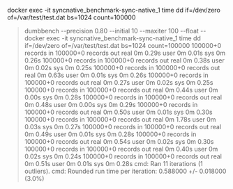 docker exec -it syncnative_benchmark-sync-native_1 time dd if=/dev/zero of=/var/test/test.dat bs=1024 count=100000

> dumbbench --precision 0.80 --initial 10 --maxiter 100 --float -- docker exec -it syncnative_benchmark-sync-native_1 time dd if=/dev/zero of=/var/test/test.dat bs=1024 count=100000
100000+0 records in
100000+0 records out
real	0m 0.29s
user	0m 0.01s
sys	0m 0.26s
100000+0 records in
100000+0 records out
real	0m 0.38s
user	0m 0.02s
sys	0m 0.25s
100000+0 records in
100000+0 records out
real	0m 0.63s
user	0m 0.01s
sys	0m 0.26s
100000+0 records in
100000+0 records out
real	0m 0.27s
user	0m 0.02s
sys	0m 0.25s
100000+0 records in
100000+0 records out
real	0m 0.44s
user	0m 0.00s
sys	0m 0.28s
100000+0 records in
100000+0 records out
real	0m 0.48s
user	0m 0.00s
sys	0m 0.29s
100000+0 records in
100000+0 records out
real	0m 0.50s
user	0m 0.01s
sys	0m 0.30s
100000+0 records in
100000+0 records out
real	0m 1.78s
user	0m 0.03s
sys	0m 0.27s
100000+0 records in
100000+0 records out
real	0m 0.49s
user	0m 0.01s
sys	0m 0.28s
100000+0 records in
100000+0 records out
real	0m 0.54s
user	0m 0.02s
sys	0m 0.30s
100000+0 records in
100000+0 records out
real	0m 0.40s
user	0m 0.02s
sys	0m 0.24s
100000+0 records in
100000+0 records out
real	0m 0.51s
user	0m 0.01s
sys	0m 0.28s
cmd: Ran 11 iterations (1 outliers).
cmd: Rounded run time per iteration: 0.588000 +/- 0.018000 (3.0%)